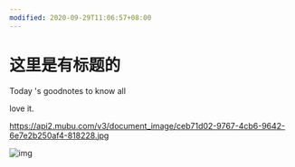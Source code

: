 ```yaml
---
modified: 2020-09-29T11:06:57+08:00
---
```


# 这里是有标题的

Today 's goodnotes to know all

love it.

https://api2.mubu.com/v3/document_image/ceb71d02-9767-4cb6-9642-6e7e2b250af4-818228.jpg


![img](https://api2.mubu.com/v3/document_image/ceb71d02-9767-4cb6-9642-6e7e2b250af4-818228.jpg)